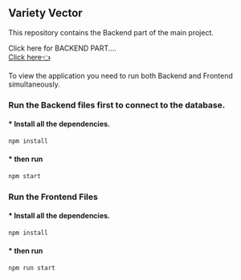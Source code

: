 ## Variety Vector

This repository contains the Backend part of the main project.

Click here for BACKEND PART....
<br>[Click here👈](https://github.com/shivanshugarg12800/Tees-and-S-Frontend)

To view the application you need to run both Backend and Frontend simultaneously.

### Run the Backend files first to connect to the database.

#### \* Install all the dependencies.

```bash
npm install
```

#### \* then run

```bash
npm start
```

### Run the Frontend Files

#### \* Install all the dependencies.

```bash
npm install
```

#### \* then run

```bash
npm run start
```
